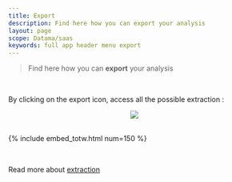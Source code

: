 ```yaml
---
title: Export
description: Find here how you can export your analysis
layout: page
scope: Datama/saas
keywords: full app header menu export
---
```


> Find here how you can **export** your analysis

<br>

By clicking on the export icon, access all the possible extraction :

<center><img src="{{site.url}}/{{site.baseurl}}/core_app/new/interface/header/images/export.png"/></center>

<br>

{% include embed_totw.html num=150 %}

<br>


Read more about [extraction]({{site.url}}/{{site.baseurl}}/core_app/new/prep/interface/extract_analysis.html)
